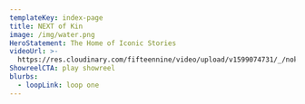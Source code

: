 ```yaml
---
templateKey: index-page
title: NEXT of Kin
image: /img/water.png
HeroStatement: The Home of Iconic Stories
videoUrl: >-
  https://res.cloudinary.com/fifteennine/video/upload/v1599074731/_/nok/NEXT_OF_KIN_SHOWREEL_FINAL_1_1.mp4
ShowreelCTA: play showreel
blurbs:
  - loopLink: loop one
---
```


